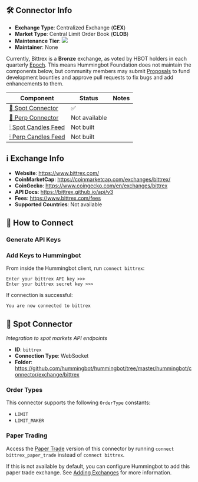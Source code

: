 ## 🛠 Connector Info

- **Exchange Type**: Centralized Exchange (**CEX**)
- **Market Type**: Central Limit Order Book (**CLOB**)
- **Maintenance Tier**: ![](https://img.shields.io/static/v1?label=Hummingbot&message=BRONZE&color=green)
- **Maintainer**: None

Currently, Bittrex is a **Bronze** exchange, as voted by HBOT holders in each quarterly [Epoch](/governance/epochs). This means Hummingbot Foundation does not maintain the components below, but community members may submit [Proposals](/governance/proposals) to fund development bounties and approve pull requests to fix bugs and add enhancements to them.

| Component | Status | Notes | 
| --------- | ------ | ----- |
| [🔀 Spot Connector](#spot-connector) | ✅ |
| [🔀 Perp Connector](#perp-connector) | Not available |
| [🕯 Spot Candles Feed](#spot-candles-feed) | Not built  | 
| [🕯 Perp Candles Feed](#perp-candles-feed) | Not built  | 

## ℹ️ Exchange Info

- **Website**: <https://www.bittrex.com/>
- **CoinMarketCap**: <https://coinmarketcap.com/exchanges/bittrex/>
- **CoinGecko**: <https://www.coingecko.com/en/exchanges/bittrex>
- **API Docs**: https://bittrex.github.io/api/v3
- **Fees**: <https://www.bittrex.com/fees>
- **Supported Countries**: Not available

## 🔑 How to Connect

### Generate API Keys

### Add Keys to Hummingbot

From inside the Hummingbot client, run `connect bittrex`:

```
Enter your bittrex API key >>>
Enter your bittrex secret key >>>
```

If connection is successful:

```
You are now connected to bittrex
```

## 🔀 Spot Connector
*Integration to spot markets API endpoints*

- **ID**: `bittrex`
- **Connection Type**: WebSocket
- **Folder**: https://github.com/hummingbot/hummingbot/tree/master/hummingbot/connector/exchange/bittrex

### Order Types

This connector supports the following `OrderType` constants:

- `LIMIT`
- `LIMIT_MAKER`

### Paper Trading

Access the [Paper Trade](/global-configs/paper-trade/) version of this connector by running `connect bittrex_paper_trade` instead of `connect bittrex`.

If this is not available by default, you can configure Hummingbot to add this paper trade exchange. See [Adding Exchanges](/global-configs/paper-trade/#adding-exchanges) for more information.
